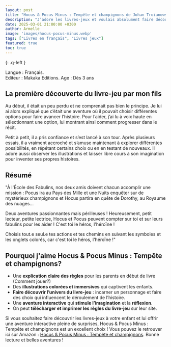 ```yaml
---
layout: post
title: "Hocus & Pocus Minus : Tempête et champignons de Johan Troïanowski et Gorobeï "
description: "J’adore les livres-jeux et voulais absolument faire découvrir cet univers à mon fils. Grâce à Hocus & Pocus Minus : Tempête et champignons, il peut désormais faire ses propres choix et devenir le héros de l’histoire !"
date: 2025-03-01 21:00:00 +0300
author: Armelle
image: 'images/hocus-pocus-minus.webp'
tags: ["Livres en français", "Livres jeux"]
featured: true
toc: true
---
```


{: .q-left }

Langue : Français.   
Editeur : Makaka Editions. 
Age : Dès 3 ans

## La première découverte du livre-jeu par mon fils

Au début, il était un peu perdu et ne comprenait pas bien le principe. Je lui ai alors expliqué que c’était une aventure où il pouvait choisir différentes options pour faire avancer l’histoire. Pour l’aider, j’ai lu à voix haute en sélectionnant une option, lui montrant ainsi comment progresser dans le récit.

Petit à petit, il a pris confiance et s’est lancé à son tour. Après plusieurs essais, il a vraiment accroché et s’amuse maintenant à explorer différentes possibilités, en répétant certains choix ou en en testant de nouveaux. Il adore aussi observer les illustrations et laisser libre cours à son imagination pour inventer ses propres histoires.

## Résumé

"À l'École des Fabulins, nos deux amis doivent chacun accomplir une mission : Pocus ira au Pays des Mille et une Nuits enquêter sur de mystérieux champignons et Hocus partira en quête de Dorothy, au Royaume des nuages... 

Deux aventures passionnantes mais périlleuses ! Heureusement, petit lecteur, petite lectrice, Hocus et Pocus peuvent compter sur toi et sur leurs fabulins pour les aider ! C'est toi le héros, l'héroïne ! 

Choisis tout.e seul.e tes actions et tes chemins en suivant les symboles et les onglets colorés, car c'est toi le héros, l'héroïne !"


## Pourquoi j'aime Hocus & Pocus Minus : Tempête et champignons?

- Une **explication claire des règles** pour les parents en début de livre (Comment jouer?)
- Des **illustrations colorées et immersives** qui captivent les enfants.
- **Faire découvrir l’univers du livre-jeu** : incarner un personnage et faire des choix qui influencent le déroulement de l’histoire.
- Une **aventure interactive** qui **stimule l’imagination** et la **réflexion**.
- On peut **télécharger et imprimer les règles du livre-jeu** sur leur site. 

Si vous souhaitez faire découvrir les livres-jeux à votre enfant et lui offrir une aventure interactive pleine de surprises, Hocus & Pocus Minus : Tempête et champignons est un excellent choix ! Vous pouvez le retrouver ici sur Amazon : [Hocus & Pocus Minus : Tempête et champignons](https://amzn.to/4kSBoXN). Bonne lecture et belles aventures ! 

 




